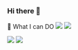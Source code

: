 ### Hi there 👋

🌱 What I can DO
<Languages>
 <img src="https://img.shields.io/badge/C++-00599C?style=flat&logo=cplusplus&logoColor=black"/>
 <img src="https://img.shields.io/badge/C#-239120?style=flat&logo=csharp&logoColor=black"/>

<Tools>
 <img src="https://img.shields.io/badge/Unreal-0E1128?style=flat&logo=unrealengine&logoColor=black"/>
 <img src="https://img.shields.io/badge/Unity-FFFFFF?style=flat&logo=unrealengine&logoColor=white"/>
<!--
**wjp229/wjp229** is a ✨ _special_ ✨ repository because its `README.md` (this file) appears on your GitHub profile.

Here are some ideas to get you started:

- 🔭 I’m currently working on ...
- 
- 👯 I’m looking to collaborate on ...
- 🤔 I’m looking for help with ...
- 💬 Ask me about ...
- 📫 How to reach me: ...
- 😄 Pronouns: ...
- ⚡ Fun fact: ...
-->
